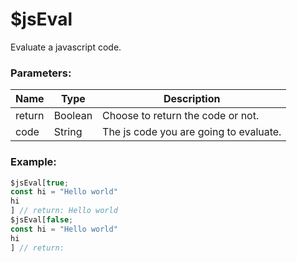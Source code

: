 # $jsEval
Evaluate a javascript code.

### Parameters:
| Name      | Type                | Description                            |
| --------- | ------------------- | -------------------------------------- |
| return    | Boolean             | Choose to return the code or not.      |
| code      | String              | The js code you are going to evaluate. |

### Example:
```js
$jsEval[true;
const hi = "Hello world"
hi
] // return: Hello world
$jsEval[false;
const hi = "Hello world"
hi
] // return: 
```
